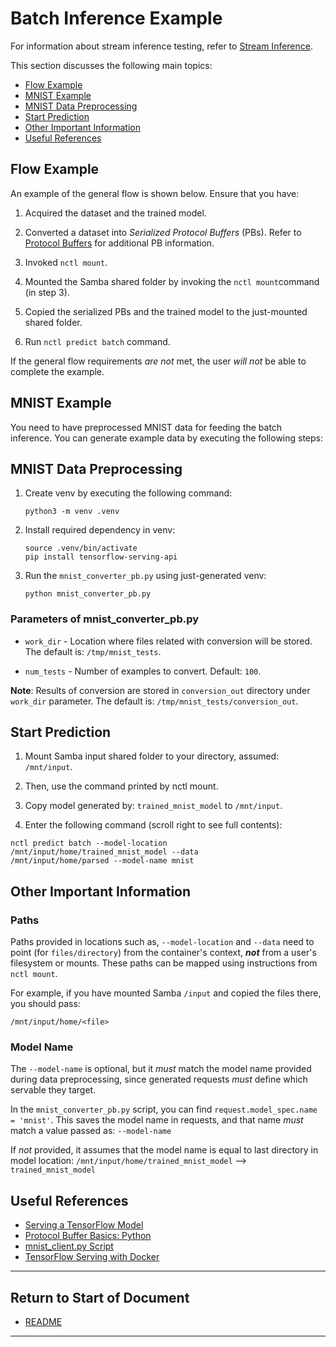 # Batch Inference Example

For information about stream inference testing, refer to [Stream Inference](streaming_inference.md).

This section discusses the following main topics: 

 - [Flow Example](#flow-example)
 - [MNIST Example](#mnist-example)  
 - [MNIST Data Preprocessing](#mnist-data-preprocessing)
 - [Start Prediction](#start-prediction)
 - [Other Important Information](#other-important-information)
 - [Useful References](#useful-references)

## Flow Example

An example of the general flow is shown below. Ensure that you have:

1. Acquired the dataset and the trained model.

1. Converted a dataset into _Serialized Protocol Buffers_ (PBs). Refer to [Protocol Buffers](https://developers.google.com/protocol-buffers) for additional PB information.

1. Invoked `nctl mount`.

1. Mounted the Samba shared folder by invoking the `nctl mount`command (in step 3).

1. Copied the serialized PBs and the trained model to the just-mounted shared folder.

1. Run `nctl predict batch` command.

If the general flow requirements _are not_ met, the user _will not_ be able to complete the example. 

## MNIST Example

You need to have preprocessed MNIST data for feeding the batch inference. You can generate example data by executing the following steps:

## MNIST Data Preprocessing

1. Create venv by executing the following command:

   ```
   python3 -m venv .venv
   ```

1. Install required dependency in venv:
   ```
   source .venv/bin/activate
   pip install tensorflow-serving-api
   ```

1. Run the `mnist_converter_pb.py` using just-generated venv:
   ```
   python mnist_converter_pb.py
   ```

### Parameters of mnist_converter_pb.py

* `work_dir` - Location where files related with conversion will be stored. The default is: `/tmp/mnist_tests`.

* `num_tests` - Number of examples to convert.  Default: `100`.

**Note**: Results of conversion are stored in `conversion_out` directory under `work_dir` parameter. The default is: `/tmp/mnist_tests/conversion_out`.

## Start Prediction

1. Mount Samba input shared folder to your directory, assumed: `/mnt/input`.

1. Then, use the command printed by nctl mount.

1. Copy model generated by: `trained_mnist_model` to `/mnt/input`.

1. Enter the following command  (scroll right to see full contents):

  ```
nctl predict batch --model-location /mnt/input/home/trained_mnist_model --data
/mnt/input/home/parsed --model-name mnist
  ```

## Other Important Information

### Paths 

Paths provided in locations such as, `--model-location` and `--data` need to point (for `files/directory`) from the container's context, _**not**_ from a user's filesystem or mounts. These paths can be mapped using instructions from `nctl mount`. 

For example, if you have mounted Samba `/input` and copied the files there, you should pass:

`/mnt/input/home/<file>`

### Model Name

The `--model-name` is optional, but it _must_ match the model name provided during data preprocessing, since generated requests _must_ define which servable they target. 

In the `mnist_converter_pb.py` script, you can find 
`request.model_spec.name = 'mnist'`. This saves the model name in requests, and that name _must_ match a value passed as: 
`--model-name`

If _not_ provided, it assumes that the model name is equal to last directory in model location:
`/mnt/input/home/trained_mnist_model` --> `trained_mnist_model`

## Useful References

* [Serving a TensorFlow Model](https://www.tensorflow.org/serving/serving_basic)
* [Protocol Buffer Basics: Python](https://developers.google.com/protocol-buffers/docs/pythontutorial)
* [mnist_client.py Script](https://github.com/tensorflow/serving/blob/master/tensorflow_serving/example/mnist_client.py)
* [TensorFlow Serving with Docker](https://www.tensorflow.org/serving/docker)

----------------------

## Return to Start of Document

* [README](../README.md)
----------------------

